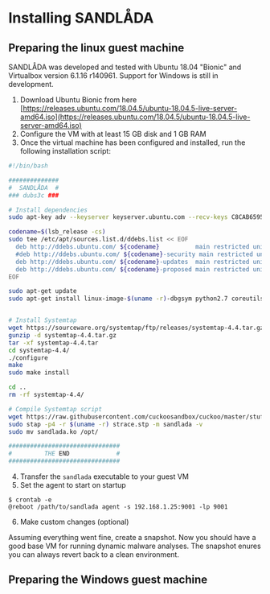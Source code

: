 
# Installing SANDLÅDA

## Preparing the linux guest machine

SANDLÅDA was developed and tested with Ubuntu 18.04 "Bionic" and Virtualbox version 6.1.16 r140961. Support for Windows is still in development.

1. Download Ubuntu Bionic from here [https://releases.ubuntu.com/18.04.5/ubuntu-18.04.5-live-server-amd64.iso](https://releases.ubuntu.com/18.04.5/ubuntu-18.04.5-live-server-amd64.iso)
2. Configure the VM with at least 15 GB disk and 1 GB RAM
3. Once the virtual machine has been configured and installed, run the following installation script:

```bash
#!/bin/bash

##############
#  SANDLÅDA  #
### dubs3c ###

# Install dependencies
sudo apt-key adv --keyserver keyserver.ubuntu.com --recv-keys C8CAB6595FDFF622

codename=$(lsb_release -cs)
sudo tee /etc/apt/sources.list.d/ddebs.list << EOF
  deb http://ddebs.ubuntu.com/ ${codename}          main restricted universe multiverse
  #deb http://ddebs.ubuntu.com/ ${codename}-security main restricted universe multiverse
  deb http://ddebs.ubuntu.com/ ${codename}-updates  main restricted universe multiverse
  deb http://ddebs.ubuntu.com/ ${codename}-proposed main restricted universe multiverse
EOF

sudo apt-get update
sudo apt-get install linux-image-$(uname -r)-dbgsym python2.7 coreutils-dbgsym fakeroot build-essential crash kexec-tools makedumpfile kernel-wedge elfutils libdw-dev -y


# Install Systemtap
wget https://sourceware.org/systemtap/ftp/releases/systemtap-4.4.tar.gz
gunzip -d systemtap-4.4.tar.gz
tar -xf systemtap-4.4.tar
cd systemtap-4.4/
./configure
make
sudo make install

cd ..
rm -rf systemtap-4.4/

# Compile Systemtap script
wget https://raw.githubusercontent.com/cuckoosandbox/cuckoo/master/stuff/systemtap/strace.stp
sudo stap -p4 -r $(uname -r) strace.stp -m sandlada -v
sudo mv sandlada.ko /opt/

###############################
#         THE END             #
###############################
```

4. Transfer the `sandlada` executable to your guest VM
5. Set the agent to start on startup
```
$ crontab -e
@reboot /path/to/sandlada agent -s 192.168.1.25:9001 -lp 9001
```
6. Make custom changes (optional)

Assuming everything went fine, create a snapshot. Now you should have a good base VM for running dynamic malware analyses. The snapshot enures you can always revert back to a clean environment.

## Preparing the Windows guest machine